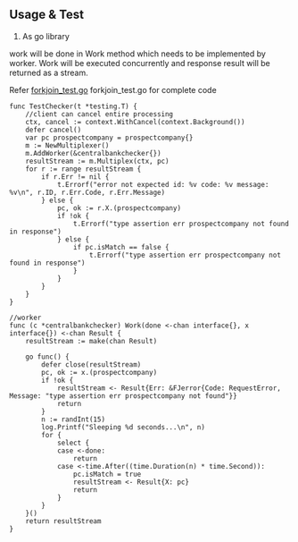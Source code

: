 ## Usage & Test

1. As go library

work will be done in Work method which needs to be implemented by worker. Work will be executed concurrently and response result will be returned as a stream.

Refer [forkjoin_test.go](./forkjoin_test.go) forkjoin_test.go for complete code

```
func TestChecker(t *testing.T) {
	//client can cancel entire processing
	ctx, cancel := context.WithCancel(context.Background())
	defer cancel()
	var pc prospectcompany = prospectcompany{}
	m := NewMultiplexer()
	m.AddWorker(&centralbankchecker{})
	resultStream := m.Multiplex(ctx, pc)
	for r := range resultStream {
		if r.Err != nil {
			t.Errorf("error not expected id: %v code: %v message: %v\n", r.ID, r.Err.Code, r.Err.Message)
		} else {
			pc, ok := r.X.(prospectcompany)
			if !ok {
				t.Errorf("type assertion err prospectcompany not found in response")
			} else {
				if pc.isMatch == false {
					t.Errorf("type assertion err prospectcompany not found in response")
				}
			}
		}
	}
}

//worker
func (c *centralbankchecker) Work(done <-chan interface{}, x interface{}) <-chan Result {
	resultStream := make(chan Result)

	go func() {
		defer close(resultStream)
		pc, ok := x.(prospectcompany)
		if !ok {
			resultStream <- Result{Err: &FJerror{Code: RequestError, Message: "type assertion err prospectcompany not found"}}
			return
		}
		n := randInt(15)
		log.Printf("Sleeping %d seconds...\n", n)
		for {
			select {
			case <-done:
				return
			case <-time.After((time.Duration(n) * time.Second)):
				pc.isMatch = true
				resultStream <- Result{X: pc}
				return
			}
		}
	}()
	return resultStream
}
```